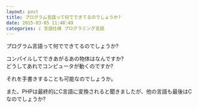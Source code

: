 ```yaml
---
layout: post
title: プログラム言語って何でできてるのでしょうか?
date: 2015-03-05 11:48:49
categories: c 言語仕様 プログラミング言語
---
```

<!-- {% raw %} -->
<p>プログラム言語って何でできてるのでしょうか?</p>

<p>コンパイルしてできあがるあの物体はなんですか?<br>
どうしてあれでコンピュータが動くのですか?</p>

<p>それを手書きすることも可能なのでしょうか。</p>

<p>また、PHPは最終的にC言語に変換されると聞きましたが、他の言語も最後はCなのでしょうか?</p>
<!-- {% endraw %} -->
